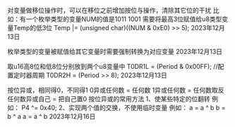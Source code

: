 对变量做移位操作时，可以在移位之前增加按位与操作，清除其它位的干扰
比如：有一个枚举类型的变量NUM的值是1011 1001 需要将最高3位赋值给u8类型变量Temp的低3位
        Temp |= (unsigned char)((NUM & 0xE0) >> 5);
2023年12月13日

枚举类型的变量被赋值给其它变量时需要强制转换为对应变量
2023年12月13日

取u16高8位和低8位分别放到两个u8变量中
    T0DR1L = (Period & 0x00FF); //配置定时器周期
    T0DR2H = (Period >> 8);
2023年12月13日

按位异或，相同得0，不同得1
0异或任何数 = 任何数
1异或任何数 = 任何数取反
任何数异或自己 = 把自己置0
按位异或的常用方法
1、使某些特定的位翻转
    例如：  P4 ^= 0x40;
2、实现两个值的交换，不使用临时变量
    例如：  a = a ^ b
			b = b ^ a 
			a = a ^ b
2023年12月16日